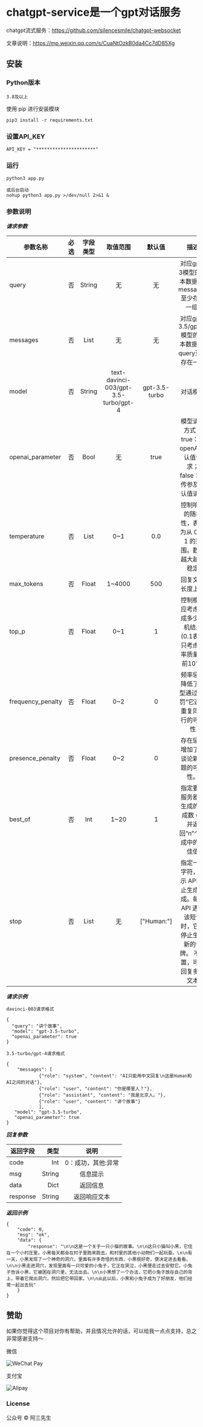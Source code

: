 # chatgpt-service是一个gpt对话服务

chatgpt流式服务：https://github.com/silencesmile/chatgpt-websocket
    
文章说明：https://mp.weixin.qq.com/s/CuaNtOzkB0da4Cc7dD85Xg

## 安装

### Python版本

    3.8及以上

使用 pip 进行安装模块

    pip3 install -r requirements.txt

### 设置API_KEY

    API_KEY = "**********************"

### 运行

    python3 app.py
    
    或后台启动
    nohup python3 app.py >/dev/null 2>&1 &

### 参数说明

*****请求参数*****

| 参数名称        | 必选   |  字段类型  | 取值范围  | 默认值  | 描述  |
| --------   | -----:  | :----:  | :----:  | :----:  | :----:  |
| query     | 否 |   String     |  无     |  无     |  对应gpt-3模型的文本数据(与messages至少存在一组)     |
| messages     | 否 |   List     |  无     |  无     |  对应gpt-3.5/gpt-4模型的文本数据(与query至少存在一组     |
| model     | 否 |   String     |  text-davinci-003/gpt-3.5-turbo/gpt-4     |  gpt-3.5-turbo   |  对话模型     |
| openai_parameter     | 否 |   Bool     |  无     |  true    |  模型请求方式：true：按openAI默认值请求；false：按传参及默认值请求     |
| temperature     | 否 |   List     |  0~1     |  0.0     |  控制响应的随机性，表示为从 0 到 1 的范围。数值越大越不稳定     |
| max_tokens     | 否 |   Float     |  1~4000     |  500     |  回复文本长度上限     |
| top_p     | 否 |   Float     |  0~1     |  1     |  控制模型应考虑完成多少随机结果(0.1表示只考虑概率质量为前10%)     |
| frequency_penalty     | 否 |   Float     |  0~2     |  0     |  频率惩罚降低了模型通过“惩罚”它逐字重复同一行的可能性     |
| presence_penalty     | 否 |   Float     |  0~2     |  0     |  存在惩罚增加了它谈论新话题的可能性。     |
| best_of     | 否 |   Int     |  1~20      |  1    |  指定要在服务器端生成的完成数 (n) 并返回“n”个完成中的最佳值     |
| stop     | 否 |   List     |  无     |  ["Human:"]     |  指定一组字符，指示 API 停止生成完成。每当 API 遇到该短语时，它将停止生成新的令牌。 不设置，可能回复多轮文本     |

*****请求示例*****

    davinci-003请求格式

    {
      "query": "讲个故事",
      "model": "gpt-3.5-turbo",
      "openai_parameter": true
    }
    
    3.5-turbo/gpt-4请求格式

    {
        "messages": [
                {"role": "system", "content": "AI只能用中文回复\n这是Human和AI之间的对话"},
                {"role": "user", "content": "你是哪里人？"},
                {"role": "assistant", "content": "我是北京人。"},
                {"role": "user", "content": "讲个故事"}
                ],
       "model": "gpt-3.5-turbo",
       "openai_parameter": true
    }


*****回复参数*****

| 返回字段        |  类型   | 说明  |
| --------   | -----:  | :----:  | 
| code     | Int |   0：成功，其他:异常    |  
| msg     | String |   信息提示     |  
| data     | Dict |   返回信息     |  
| response     | String |   返回响应文本     | 

*****返回示例*****

    {
        "code": 0,
        "msg": "ok",
        "data": {
            "response": "\n\n这是一个关于一只小猫的故事。\n\n这只小猫叫小黑，它住在一个小村庄里。小黑每天都会在村子里跑来跑去，和村里的其他小动物们一起玩耍。\n\n有一天，小黑发现了一个神奇的洞穴，里面有许多奇怪的东西，小黑很好奇，便决定进去看看。\n\n小黑走进洞穴，发现里面有一只可爱的小兔子，它正在哭泣，小黑便走过去安慰它。小兔子告诉小黑，它被困在洞穴里，无法出去。\n\n小黑想了一个办法，它把小兔子放在自己的背上，带着它爬出洞穴，然后把它带回家。\n\n从此以后，小黑和小兔子成为了好朋友，他们经常一起出去玩"
        }
    }

## 赞助

如果你觉得这个项目对你有帮助，并且情况允许的话，可以给我一点点支持，总之非常感谢支持～

微信

![WeChat Pay](https://github.com/silencesmile/chatgpt-service/blob/main/doc/wechatPay.png)

支付宝

![Alipay](https://github.com/silencesmile/chatgpt-service/blob/main/doc/aliPay.png)

### License

公众号 © 阿三先生
